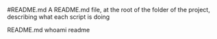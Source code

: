#README.md
A README.md file, at the root of the folder of the project, describing what each script is doing


README.md 
whoami readme
